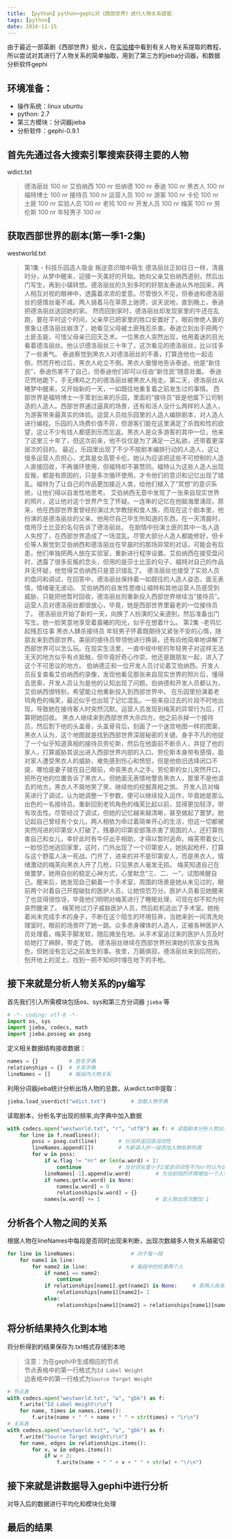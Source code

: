 ```yaml
---
title: 【python】python+gephi对《西部世界》进行人物关系提取
tags: [python]
date: 2016-11-15
---
```

由于最近一部英剧《西部世界》挺火，在[实验楼](https://www.shiyanlou.com/courses/677)中看到有关人物关系提取的教程，所以尝试对其进行了人物关系的简单抽取，用到了第三方的jieba分词器，和数据分析软件gephi

## 环境准备：
- 操作系统：linux ubuntu
- python: 2.7
- 第三方模块：分词器jieba
- 分析软件：gephi-0.9.1

## 首先先通过各大搜索引擎搜索获得主要的人物
wdict.txt
> 德洛丽丝 100 nr
艾伯纳西 100 nr
伯纳德 100 nr
泰迪 100 nr
黑衣人 100 nr
福特博士 100 nr
接待员 100 nr
运营人员 100 nr
游客 100 nr
卡伦 100 nr
土匪 100 nr
实验人员 100 nr
老鸨 100 nr
开发人员 100 nr
梅芙 100 nr
劳伦斯 100 nr
年轻男子 100 nr   

## 获取西部世界的剧本(第一季1-2集)
westworld.txt
> 第1集 - 科技乐园造人吸金 叛逆意识暗中萌生
德洛丽丝正如往日一样，清晨时分，从梦中醒来，迎接一天美好的开始。她向父亲艾伯纳西道别，然后出门写生，再到小镇转悠。德洛丽丝的久别多时的好朋友泰迪从外地回来，两人相互对视的眼神中，透露着浓浓的爱意。尽管很久不见，但泰迪和德洛丽丝的感情丝毫不减。两人骑着马在草原上驰骋，谈天说地，直到晚上，泰迪把德洛丽丝送回她的家。
然而回到家时，德洛丽丝却发现家里的牛还在乱跑，要在平时这个时间，父亲早已把家里的牲口安置好了。眼前惨绝人寰的景象让德洛丽丝崩溃了，她看见父母被土匪残忍杀害。泰迪立刻出手把两个土匪击毙，可惜父母亲已回天乏术。一位黑衣人突然出现，他用着迷的目光看着德洛丽丝。他认识德洛丽丝三十年了，这次看见的德洛丽丝，比以往多了一些勇气。 泰迪察觉到黑衣人对德洛丽丝的不善，打算连他也一起击倒，然而开枪过后，黑衣人屹立不倒。黑衣人傲慢地告诉泰迪，他是“新住民”，泰迪伤害不了自己，但泰迪他们却可以任由“新住民”随意处置。
泰迪茫然地跪下，手无缚鸡之力的德洛丽丝被黑衣人拖走。第二天，德洛丽丝从睡梦中醒来，又开始新的一天，一如既往地重复着之前发生过的事情。
西部世界是福特博士一手策划出来的乐园，里面的“接待员”皆是他属下公司制造的人造人。西部世界通过逼真的场景，还有和活人没什么两样的人造人，为游客带来最真实的体验。运营人员给乐园里的人造人编排剧本，对人造人进行编程。乐园的入场费价值不菲，但游客们能在这里满足了杀戮和性的欲望，这让不少有钱人都感到乐而忘返。黑衣人是众多游客的其中一位，他来了这里三十年了，但这次前来，他不仅仅是为了满足一己私欲，还带着更深层次的目的。
最近，乐园里出现了不少不按剧本编排行动的人造人，这让很多运营人员担心，尤其是女高管卡伦。她认为应该把这些不可控制的人造人直接回收，不再循环使用，但福特却不甚赞同。福特认为这些人造人出现反叛，都是有原因的，只是多次循环使用，才令他们的意识和记忆出现了错乱。福特为了让自己的作品更加接近人类，给他们植入了“冥想”的意识系统，让他们得以自发性地思考。
艾伯纳西无意中发现了一张来自现实世界的照片，这让他对这个世界产生了怀疑。一连串的记忆在他脑海里涌现，原来，他在西部世界里曾经扮演过大学教授和食人族，而现在这个剧本里，他扮演的是德洛丽丝的父亲。他用尽自己毕生所知道的东西，在一天清晨时，借用莎士比亚的名句告诉了德洛丽丝。
在剧情中扮演土匪的其中一名人造人失控了，在西部世界造成了一场混乱。尽管大部分人造人都能修好，但卡伦等人察觉到艾伯纳西和德洛丽丝在早晨时的那场异常的对话，可能会有后患，他们单独把两人放在实验室，重新进行程序设置。艾伯纳西在接受盘问时，透露了很多反叛的念头，但用的是莎士比亚的句子，福特对自己的作品并无怀疑，他觉得艾伯纳西只是意识错乱了。
德洛丽丝也接受了实验人员的盘问和调试，在回答中，德洛丽丝保持着一如既往的人造人姿态，面无表情，情绪毫无波动。
艾伯纳西的自发性思维让福特和其他运营人员感受到威胁，只能把他暂时回收，德洛丽丝则重新投入西部世界继续当“接待员”。运营人员对德洛丽丝都很放心，毕竟，她是西部世界里最老的一位接待员了。
德洛丽丝开始了新的一天，向换了人扮演的父亲道别，然后准备出门写生。她一脸笑意地享受着晨曦的阳光，似乎在想着什么。
第2集 -老鸨忆起残忍往事 黑衣人肆杀接待员
年轻男子怀着既期待又紧张不安的心情，随朋友来到西部世界。美丽的接待员带领他进行换装，还有向他简单地讲解了西部世界可以怎么玩。在现实生活里，一直中规中矩的年轻男子对这样无法无天的地方似乎有点抵触，但毕竟好奇心作崇，他还是跟朋友一起，进入了这个不可思议的地方。
伯纳德正和一位开发人员讨论着艾伯纳西。开发人员反复查看艾伯纳西的录像，发现他看见那张来自现实世界的照片后，懂得去思索，开发人员认为是他的认知出现了问题。伯纳德和开发人员都认为，艾伯纳西很特别，希望能让他重新投入到西部世界中。
在乐园里扮演着老鸨角色的梅芙，最近似乎也出现了记忆混乱。一些来自过去的片段不时地出现，导致她在接待客人时突然沉默。运营人员发现到梅芙的异常行为后，打算把她回收。
黑衣人继续来到西部世界大杀四方。他之前杀掉一个接待员，然后割下他的头盖骨，头盖骨背后，刻画了一个迷宫地图一样的图案，黑衣人认为，这个地图就是找到西部世界深层秘密的关键。身手不凡的他捉了一个似乎知道真相的接待员劳伦斯，然后在他面前不断杀人，并捉了他的家人，打算威胁其说出进入西部世界内部的入口。劳伦斯本身带有感情，面对家人遭受黑衣人的威胁，难免感到伤心和愤怒，但是他依旧选择闭口不提，哪怕是妻子就在自己眼前，命丧黑衣人之手。劳伦斯的女儿突然开口，把所在地的位置告诉了黑衣人。但她面无表情地警告黑衣人，那里不是他该去的地方。黑衣人不屑地笑了笑，继续他的挖掘真相之旅。
开发人员对梅芙进行了调试，认为她调整一下参数，便可以继续投入运作，毕竟她是那么出色的一名接待员。重新回到老鸨角色的梅芙比起以前，显得更加轻浮，带有攻击性。尽管经过了调试，但她的记忆越来越清晰，甚至做起了噩梦。她记起自己曾经有个女儿，两人相依为命过着简单开心的生活，但这一切都被突然闯进的印第安人打破了。残暴的印第安部落杀害了周围的人，还打算伤害自己和女儿，幸好此时有牛仔出手相助，才得以暂时逃命。梅芙带着女儿一脸惊恐地逃回家里，这时，门外出现了一个印第安人，她执起枪杆，打算与这个野蛮人决一死战。门开了，进来的并不是印第安人，而是黑衣人，情绪激动的梅芙向黑衣人开了几枪，只见黑衣人毫发无损。
梅芙知道自己在做噩梦，她用自创的稳定心神方式，心里默念“三、二、一”，试图唤醒自己。醒来后，她发现自己躺着一个手术室，周围的场景是她从未见过的，眼前两个对着自己开膛破肚的医护人员，让她惊恐万分。医护人员看见她醒来了也显得很惊讶，毕竟他们明明对梅芙进行了睡眠处理，可现在却不知为何突然醒来了。
梅芙抢过刀子威胁医护人员，然后趁机逃出了手术室。她拖着尚未完成手术的身子，不断在这个陌生的环境狂奔，当她来到一间清洗处理室时，眼前的场景吓了她一跳。众多赤身裸体的人造人，正被各种医护人员处理着。梅芙手脚发软，随后摊坐在地。从手术室追过来的医护人员及时给她打了麻醉，带走了她。
德洛丽丝继续在西部世界扮演她的农家女孩角色，但她没有忘记之前发生的事。夜里，万籁俱寂，德洛丽丝来到后院的，刨开地上的泥土，找到一把不知何时埋在地下的手枪。  

## 接下来就是分析人物关系的py编写
首先我们引入所需模块包括os、sys和第三方分词器 `jieba`  等
```python
# -*- coding: utf-8 -*-
import os, sys
import jieba, codecs, math
import jieba.posseg as pseg
```
定义相关数据结构接收数据：
```python
names = {}          # 姓名字典
relationships = {}  # 关系字典
lineNames = []      # 每段内人物关系
```
利用分词器jieba统计分析出场人物的总数，从wdict.txt中提取：
```python
jieba.load_userdict("wdict.txt")        # 加载人物字典
```
读取剧本，分析名字出现的频率,向字典中加入数据
```python
with codecs.open("westworld.txt", "r", "utf8") as f: # 读取剧本分析人物出现次数
    for line in f.readlines():
        poss = pseg.cut(line)       # 分词并返回该词词性
        lineNames.append([])        # 为新读入的一段添加人物名称列表
        for w in poss:
            if w.flag != "nr" or len(w.word) < 2:
                continue            # 当分词长度小于2或该词词性不为nr时认为该词不为人名
            lineNames[-1].append(w.word)        # 为当前段的环境增加一个人物
            if names.get(w.word) is None:
                names[w.word] = 0
                relationships[w.word] = {}
            names[w.word] += 1                  # 该人物出现次数加 1

```
## 分析各个人物之间的关系
根据人物在lineNames中每段是否同时出现来判断，出现次数越多人物关系越密切
```python
for line in lineNames:                  # 对于每一段
    for name1 in line:                  
        for name2 in line:              # 每段中的任意两个人
            if name1 == name2:
                continue
            if relationships[name1].get(name2) is None:     # 若两人尚未同时出现则新建项
                relationships[name1][name2]= 1
            else:
                relationships[name1][name2] = relationships[name1][name2]+ 1        # 两人共同出现次数加 1
```
## 将分析结果持久化到本地
将分析得到的结果保存为.txt格式存储到本地
> 注意：为在gephi中生成相应的节点  
节点表格中的第一行格式为`Id Label Weight`  
边表格中的第一行格式为`Source Target Weight`  

```python
# 节点表
with codecs.open("westworld.txt", "w", "gbk") as f:
    f.write("Id Label Weight\r\n")
    for name, times in names.items():
        f.write(name + " " + name + " " + str(times) + "\r\n")
# 关系表
with codecs.open("westworld.txt", "w", "gbk") as f:
    f.write("Source Target Weight\r\n")
    for name, edges in relationships.items():
        for v, w in edges.items():
            if w > 3:
                f.write(name + " " + v + " " + str(w) + "\r\n")
```

## 接下来就是讲数据导入gephi中进行分析
对导入后的数据进行平均化和模块化处理

## 最后的结果